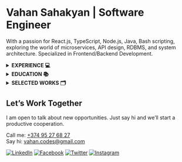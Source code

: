 # Vahan Sahakyan | Software Engineer

With a passion for React.js, TypeScript, Node.js, Java, Bash scripting, exploring the world of microservices, API design, RDBMS, and system architecture. Specialized in Frontend/Backend Development.

<details>
  <summary><b>EXPERIENCE 💻</b> <i class="icon-plus"></i></summary>
  
  <br>
  
  ### 🔵 Frontend Software Engineer at Datafoundry
  <!-- ![Datafoundry Logo](images/df-logo.png) -->
  #### Datafoundry · Full-time  
  Oct 2023 - Present · Yerevan, Armenia · Hybrid
  <br>
  
  - Organizing large-scale refactoring between MicroFrontends.
  - Setting up frontend quality tools like ESLint in legacy codebases.
  - Writing unit tests for achieving an overall minimum of 70% code coverage.
  - Reducing code smells down to zero for passing SonarQube quality gate.
  - Implementing an InputControlEngine for rendering server-side generated forms.
  
  **Skills:** React.js · ESLint · TypeScript · JSDoc · Webpack · Productivity Improvement
  
  <hr>
  
  ### 🔵 Frontend Software Engineer at NWSLAB
  <!-- ![NWSLAB Logo](images/nwslab-logo.png) -->
  #### NWSLAB · Full-time  
  Nov 2022 - Jul 2023 · Yerevan, Armenia · Hybrid
  <br>
  
  - Providing top-notch Web Services in a team full of detail-oriented professionals, with deep expertise specifically in front-end technology best practices and a routine of strict code reviews for each pull request.
  - Taking a journey with NWSLAB feels like a pilgrimage of becoming a TypeScript "Wizard".
  
  **Skills:** React.js · JavaScript · Redux.js · ESLint · TypeScript · Material-UI · Business Analysis · Regular
  
  <hr>
  
  ### 🔵 Frontend Software Engineer at Datafoundry
  <!-- ![Datafoundry Logo](images/df-logo.png) -->
  #### Datafoundry · Full-time  
  Mar 2022 - Nov 2022 · Yerevan, Armenia · Hybrid
  <br>
  
  - Developed a complex UI from scratch, based on new requirement specifications.
  - Integrated and reused the legacy code functionality.
  - Optimized the performance by modifying the state flow (Thunks -> Sagas).
  - Refactored the codebase following the SOC concept.
  - Designed tech solutions by collaborating with the backend engineers.
  
  **DF mSignal AI - SaaS Application.**

**Tools:** React, Axios, Redux-Saga, Lodash

**Visuals:** Ant Design, SCSS, Bootstrap, Styled-Components, Chart.js

**Other:** Postman, RESTful API Integration [CRUD]

**Skills:** React.js · JavaScript · Redux.js · Saga · Ant Design
<br/>
<br/>
<br/>
<br/>
<br/>

</details>

<details>
  <summary><b>EDUCATION 📚</b> <i class="icon-plus"></i></summary>
  
  <br>
  
  #### 🟢 Bootcamp - "BPC Armenia" [C++, Python, Linux, Bash]
  **Artak Yenokyan - Engineering Manager at Siemens EDA**
  2018-2019
  
  <hr>
  
  #### 🟢 Course - The Complete JS Course
  **UDEMY: Jonas Schmedtmann**
  2021-2022
  
  <hr>
  
  #### 🟢 Course - Node/Express Bootcamp
  **UDEMY: Jonas Schmedtmann**
  2021-2022
  
  <hr>
  
  #### 🟢 Course - React/Redux Course
  **ZTM: Andrei Neagoie**
  2021-2022
  
  <hr>
  
  #### 🟢 Course - Java Core 11 Course
  **John Purcell: Derby, UK**
  2022-2023
  
<br/>
<br/>
<br/>
<br/>
<br/>

</details>

<details>
  <summary><b>SELECTED WORKS 🗂️</b> <i class="icon-plus"></i></summary>
<div style="display: flex; justify-content: space-between;">
    <div style="flex: 0 0 30%;">
        <h3>Code Inspect</h3>
        <img src="images/portfolio/1.jpg" alt="Code Inspect" style="width: 100%;">
        <p><a href="https://github.com/vahan-sahakyan/ci-composed">Code Inspect GitHub Repository</a></p>
        <p>Description: Code Inspect project utilizing React and Spring-Boot.</p>
    </div>
    <!--  -->
    <div style="flex: 0 0 30%;">
        <h3>CRWN CLOTHING</h3>
        <img src="images/portfolio/5.jpg" alt="CRWN CLOTHING" style="width: 100%;">
        <p><a href="https://github.com/vahan-sahakyan/crwn-clothing">CRWN CLOTHING GitHub Repository</a></p>
        <p>Description: CRWN CLOTHING project built with React and Firebase.</p>
    </div>
    <!--  -->
    <div style="flex: 0 0 30%;">
        <h3>Piano Emulator</h3>
        <img src="images/portfolio/2.jpg" alt="Piano Emulator" style="width: 100%;">
        <p><a href="https://github.com/vahan-sahakyan/e-piano">Piano Emulator GitHub Repository</a></p>
        <p>Description: Piano Emulator project developed using JavaScript and Audio API.</p>
    </div>
</div>

<br/>
<br/>
<br/>
<br/>
<br/>

</details>

## Let’s Work Together

I am open to talk about new opportunities. Just say hi and we’ll start a productive cooperation.

Call me: [+374 95 27 68 27](tel:+37495276827)  
Say hi: [vahan.codes@gmail.com](mailto:vahan.codes@gmail.com)

[![LinkedIn](https://img.shields.io/badge/LinkedIn-Connect-blue)](https://www.linkedin.com/in/vahan-sahakyan)
[![Facebook](https://img.shields.io/badge/Facebook-Follow-blue)](https://www.facebook.com/vahan.percussion)
[![Twitter](https://img.shields.io/badge/Twitter-Follow-blue)](https://twitter.com/_vahan_sahakyan)
[![Instagram](https://img.shields.io/badge/Instagram-Follow-blue)](https://www.instagram.com/vahan.percussion)

